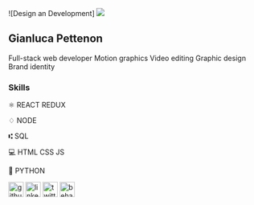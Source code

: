 ![Design an Development] [<img src='https://mir-s3-cdn-cf.behance.net/project_modules/max_1200/d9b6de191502647.65ccb59495ab8.png'>](https://mir-s3-cdn-cf.behance.net/project_modules/max_1200/d9b6de191502647.65ccb59495ab8.png)  

## Gianluca Pettenon
Full-stack web developer Motion graphics Video editing Graphic design Brand identity

### Skills

⚛ REACT REDUX

♢ NODE

⑆ SQL

💻 HTML CSS JS

🐍 PYTHON

[<img src='https://cdn.jsdelivr.net/npm/simple-icons@3.0.1/icons/github.svg' alt='github' height='30'>](https://github.com/Giany74) 
[<img src='https://cdn.jsdelivr.net/npm/simple-icons@3.0.1/icons/linkedin.svg' alt='linkedin' height='30'>](https://www.linkedin.com/in/gianluca-pettenon-a4051a8a/) 
[<img src='https://cdn.jsdelivr.net/npm/simple-icons@3.0.1/icons/twitter.svg' alt='twitter' height='30'>](https://twitter.com/gianlucapetteno) 
[<img src='https://cdn.jsdelivr.net/npm/simple-icons@3.0.1/icons/behance.svg' alt='behance' height='30'>](https://www.behance.net/gianlucapettenon)  

